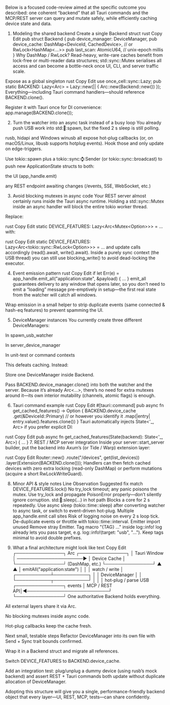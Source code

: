 Below is a focused code-review aimed at the specific outcome you described: one coherent “backend” that all Tauri commands and the MCP/REST server can query and mutate safely, while efficiently caching device state and data.

1. Modeling the shared backend
   Create a single Backend struct
   rust
   Copy
   Edit
   pub struct Backend {
   pub device_manager: DeviceManager,
   pub device_cache: DashMap<DeviceId, CachedDevice>,   // or RwLock<HashMap<…>>
   pub last_scan: AtomicU64,                           // unix-epoch millis
   }
   Why DashMap / RwLock?
   Read-heavy, write-rare caches benefit from lock-free or multi-reader data structures; std::sync::Mutex serialises all access and can become a bottle-neck once UI, CLI, and server traffic scale.

Expose as a global singleton
rust
Copy
Edit
use once_cell::sync::Lazy;
pub static BACKEND: Lazy<Arc<Backend>> = Lazy::new(|| {
Arc::new(Backend::new())
});
Everything—including Tauri command handlers—should reference BACKEND.clone().

Register it with Tauri once for DI convenience: app.manage(BACKEND.clone());

2. Turn the watcher into an async task instead of a busy loop
   You already push USB work into std::thread::spawn, but the fixed 2 s sleep is still polling.

rusb, hidapi and Windows winusb all expose hot-plug callbacks (or, on macOS/Linux, libusb supports hotplug events). Hook those and only update on edge-triggers.

Use tokio::spawn plus a tokio::sync::watch::Sender (or tokio::sync::broadcast) to push new ApplicationState structs to both:

the UI (app_handle.emit)

any REST endpoint awaiting changes (/events, SSE, WebSocket, etc.)

3. Avoid blocking mutexes in async code
   Your REST server almost certainly runs inside the Tauri async runtime. Holding a std::sync::Mutex inside an async handler will block the entire tokio worker thread.

Replace:

rust
Copy
Edit
static DEVICE_FEATURES: Lazy<Arc<Mutex<Option<DeviceFeatures>>>> = …
with:

rust
Copy
Edit
static DEVICE_FEATURES: Lazy<Arc<tokio::sync::RwLock<Option<DeviceFeatures>>>> = …
and update calls accordingly (read().await, write().await).
Inside a purely sync context (the USB thread) you can still use blocking_write() to avoid dead-locking the executor.

4. Event emission pattern
   rust
   Copy
   Edit
   if let Err(e) = app_handle.emit_all("application:state", &payload) { … }
   emit_all guarantees delivery to any window that opens later, so you don’t need to emit a “loading” message pre-emptively in setup—the first real state from the watcher will catch all windows.

Wrap emission in a small helper to strip duplicate events (same connected & hash-eq features) to prevent spamming the UI.

5. DeviceManager instances
   You currently create three different DeviceManagers:

In spawn_usb_watcher

In server_device_manager

In unit-test or command contexts

This defeats caching. Instead:

Store one DeviceManager inside Backend.

Pass BACKEND.device_manager.clone() into both the watcher and the server.
Because it’s already Arc<…>, there’s no need for extra mutexes around it—its own interior mutability (channels, atomic flags) is enough.

6. Tauri command example
   rust
   Copy
   Edit
   #[tauri::command]
   pub async fn get_cached_features() -> Option<DeviceFeatures> {
   BACKEND.device_cache
   .get(&DeviceId::Primary)        // or however you identify it
   .map(|entry| entry.value().features.clone())
   }
   Tauri automatically injects State<'_, Arc<Backend>> if you prefer explicit DI:

rust
Copy
Edit
pub async fn get_cached_features(State(backend): State<'_, Arc<Backend>>) { … }
7. REST / MCP server integration
   Inside your server::start_server builder, put the backend into Axum’s (or Tide / Warp) extension layer:

rust
Copy
Edit
Router::new()
.route("/devices", get(list_devices))
.layer(Extension(BACKEND.clone()));
Handlers can then fetch cached devices with zero extra locking (read-only DashMap) or perform mutations (acquire a short RwLockWriteGuard).

8. Minor API & style notes
   Line	Observation	Suggested fix
   match DEVICE_FEATURES.lock()	No try_lock timeout; any panic poisons the mutex.	Use try_lock and propagate PoisonError properly—don’t silently ignore corruption.
   std::thread::sleep(…) in hot path	Blocks a core for 2 s repeatedly.	Use async sleep (tokio::time::sleep) after converting watcher to async task, or switch to event-driven hot-plug.
   Multiple app_handle.emit call sites	Risk of logging noise on every 2 s loop tick.	De-duplicate events or throttle with tokio::time::interval.
   Emitter import unused	Remove stray Emitter.
   Tag macro "{TAG} …" inside log::info!	log already lets you pass target, e.g. log::info!(target: "usb", "…").	Keep tags minimal to avoid double prefixes.

9. What a final architecture might look like
   text
   Copy
   Edit
   ┌───────────────┐      Arc<Backend>      ┌───────────────┐
   │  Tauri Window │ ─────────────────────▶ │ Device Cache  │
   └───────────────┘     (DashMap, etc.)   └───────────────┘
   ▲                                     ▲
   │ emitAll("application:state")        │
   │                                     │ watch / write
   │                         ┌───────────┴───────────┐
   │                         │   DeviceManager       │
   │                         └───────────┬───────────┘
   │                                     │
   │                         hot-plug / parse USB
   ┌───────────────┐                          events
   │ MCP / REST API│◀──────────────────────────┘
   └───────────────┘
   One authoritative Backend holds everything.

All external layers share it via Arc.

No blocking mutexes inside async code.

Hot-plug callbacks keep the cache fresh.

Next small, testable steps
Refactor DeviceManager into its own file with Send + Sync trait bounds confirmed.

Wrap it in a Backend struct and migrate all references.

Switch DEVICE_FEATURES to BACKEND.device_cache.

Add an integration test: plug/unplug a dummy device (using rusb’s mock backend) and assert REST + Tauri commands both update without duplicate allocation of DeviceManager.

Adopting this structure will give you a single, performance-friendly backend object that every layer—UI, REST, MCP, tests—can share confidently.